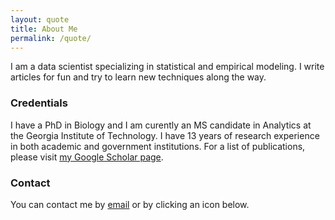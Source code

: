 ```yaml
---
layout: quote
title: About Me
permalink: /quote/
---
```


I am a data scientist specializing in statistical and empirical modeling. I write articles for fun and try to learn new techniques along the way.

### Credentials

I have a PhD in Biology and I am curently an MS candidate in Analytics at the Georgia Institute of Technology. I have 13 years of research experience in both academic and government institutions. For a list of publications, please visit [my Google Scholar page](https://scholar.google.com/citations?hl=en&user=wfn0gRYAAAAJ).

### Contact

You can contact me by [email](mailto:cwalte12@mail.wvu.edu) or by clicking an icon below.
